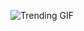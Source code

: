 ![Trending GIF](https://media1.giphy.com/media/v1.Y2lkPThiYjIxNzcyaTdkaGdtdGt6ZWVkdDNhODU1bGNxd3E3aWp5aTFrdGt3M21oOWdnaCZlcD12MV9naWZzX3NlYXJjaCZjdD1n/bGgsc5mWoryfgKBx1u/giphy.gif)

